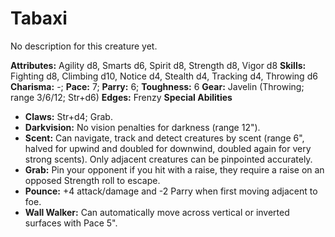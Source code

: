 # Tabaxi

No description for this creature yet.

**Attributes:** Agility d8, Smarts d6, Spirit d8, Strength d8, Vigor d8
**Skills:** Fighting d8, Climbing d10, Notice d4, Stealth d4, Tracking
d4, Throwing d6
**Charisma:** -; **Pace:** 7; **Parry:** 6; **Toughness:** 6
**Gear:** Javelin (Throwing; range 3/6/12; Str+d6)
**Edges:** Frenzy
**Special Abilities**

- **Claws:** Str+d4; Grab.
- **Darkvision:** No vision penalties for darkness (range 12").
- **Scent:** Can navigate, track and detect creatures by scent (range
6", halved for upwind and doubled for downwind, doubled again for very
strong scents). Only adjacent creatures can be pinpointed accurately.
- **Grab:** Pin your opponent if you hit with a raise, they require a
raise on an opposed Strength roll to escape.
- **Pounce:** +4 attack/damage and -2 Parry when first moving adjacent
to foe.
- **Wall Walker:** Can automatically move across vertical or inverted
surfaces with Pace 5".
